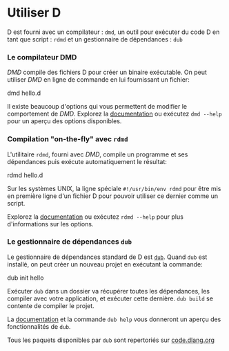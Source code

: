 # Utiliser D

D est fourni avec un compilateur : `dmd`, 
un outil pour exécuter du code D en tant que script : `rdmd` 
et un gestionnaire de dépendances : `dub`

### Le compilateur DMD

*DMD* compile des fichiers D pour créer un binaire exécutable.
On peut utiliser *DMD* en ligne de commande en lui fournissant
un fichier:

  dmd hello.d
  
Il existe beaucoup d'options qui vous permettent de modifier le
comportement de *DMD*. Explorez la [documentation](https://dlang.org/dmd.html#switches)
ou exécutez `dmd --help` pour un aperçu des options disponibles.

### Compilation "on-the-fly" avec `rdmd`

L'utilitaire `rdmd`, fourni avec *DMD*, compile un programme et 
ses dépendances puis exécute automatiquement le résultat:

  rdmd hello.d
 
Sur les systèmes UNIX, la ligne spéciale `#!/usr/bin/env rdmd` pour être
mis en première ligne d'un fichier D pour pouvoir utiliser ce dernier
comme un script.

Explorez la [documentation](https://dlang.org/rdmd.html) ou exécutez
`rdmd --help` pour plus d'informations sur les options.

### Le gestionnaire de dépendances `dub`

Le gestionnaire de dépendances standard de D est [`dub`](http://code.dlang.org).
Quand `dub` est installé, on peut créer un nouveau projet en exécutant la commande:

  dub init hello
  
Exécuter `dub` dans un dossier va récupérer toutes les dépendances, les compiler
avec votre application, et exécuter cette dernière.
`dub build` se contente de compiler le projet.

La [documentation](https://code.dlang.org/docs/commandline) et la commande `dub help`
vous donneront un aperçu des fonctionnalités de `dub`.

Tous les paquets disponibles par `dub` sont repertoriés sur [code.dlang.org](https://code.dlang.org)
